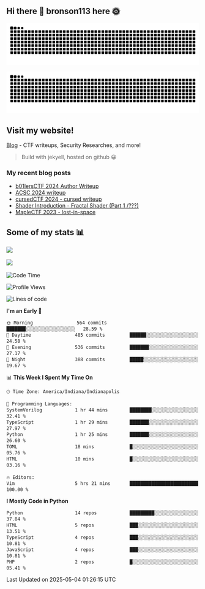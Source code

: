 ## Hi there 👋 bronson113 here 🌞
<div align="center">

![GitHub Snake Light](https://raw.githubusercontent.com/bronson113/bronson113/snake/github-snake.svg#gh-light-mode-only)

![GitHub Snake dark](https://raw.githubusercontent.com/bronson113/bronson113/snake/github-snake-dark.svg#gh-dark-mode-only)

</div>

## Visit my website!
[Blog](https://bronson113.github.io/) - CTF writeups, Security Researches, and more! 

> Build with jekyell, hosted on github 😀

### My recent blog posts

<!-- BLOG-POST-LIST:START -->
- [b01lersCTF 2024 Author Writeup](http://blog.bronson113.org/2024/04/15/b01lersctf-2024-author-writeup.html)
- [ACSC 2024 writeup](http://blog.bronson113.org/2024/04/03/acsc-2024-writeup.html)
- [cursedCTF 2024 - cursed writeup](http://blog.bronson113.org/2024/04/03/cursed.html)
- [Shader Introduction - Fractal Shader &lpar;Part 1 /???&rpar;](http://blog.bronson113.org/2024/03/12/shader-introduction-fractal-shader-part-1.html)
- [MapleCTF 2023 - lost-in-space](http://blog.bronson113.org/2023/10/03/maplectf-2023-lost-in-space.html)
<!-- BLOG-POST-LIST:END -->

## Some of my stats 📊
![](https://github-readme-stats-sigma-five.vercel.app/api?username=bronson113&theme=transparent&show_icons=true)

![](https://github-readme-stats-sigma-five.vercel.app/api/top-langs/?username=bronson113&theme=transparent&layout=compact&card_width=445)



<!--START_SECTION:waka-->
![Code Time](http://img.shields.io/badge/Code%20Time-1%2C208%20hrs%2013%20mins-blue)

![Profile Views](http://img.shields.io/badge/Profile%20Views-0-blue)

![Lines of code](https://img.shields.io/badge/From%20Hello%20World%20I%27ve%20Written-940.1%20thousand%20lines%20of%20code-blue)

**I'm an Early 🐤** 

```text
🌞 Morning                564 commits         ███████░░░░░░░░░░░░░░░░░░   28.59 % 
🌆 Daytime                485 commits         ██████░░░░░░░░░░░░░░░░░░░   24.58 % 
🌃 Evening                536 commits         ███████░░░░░░░░░░░░░░░░░░   27.17 % 
🌙 Night                  388 commits         █████░░░░░░░░░░░░░░░░░░░░   19.67 % 
```


📊 **This Week I Spent My Time On** 

```text
🕑︎ Time Zone: America/Indiana/Indianapolis

💬 Programming Languages: 
SystemVerilog            1 hr 44 mins        ████████░░░░░░░░░░░░░░░░░   32.41 % 
TypeScript               1 hr 29 mins        ███████░░░░░░░░░░░░░░░░░░   27.97 % 
Python                   1 hr 25 mins        ███████░░░░░░░░░░░░░░░░░░   26.60 % 
TOML                     18 mins             █░░░░░░░░░░░░░░░░░░░░░░░░   05.76 % 
HTML                     10 mins             █░░░░░░░░░░░░░░░░░░░░░░░░   03.16 % 

🔥 Editors: 
Vim                      5 hrs 21 mins       █████████████████████████   100.00 % 
```

**I Mostly Code in Python** 

```text
Python                   14 repos            █████████░░░░░░░░░░░░░░░░   37.84 % 
HTML                     5 repos             ███░░░░░░░░░░░░░░░░░░░░░░   13.51 % 
TypeScript               4 repos             ███░░░░░░░░░░░░░░░░░░░░░░   10.81 % 
JavaScript               4 repos             ███░░░░░░░░░░░░░░░░░░░░░░   10.81 % 
PHP                      2 repos             █░░░░░░░░░░░░░░░░░░░░░░░░   05.41 % 
```




 Last Updated on 2025-05-04 01:26:15 UTC
<!--END_SECTION:waka-->
